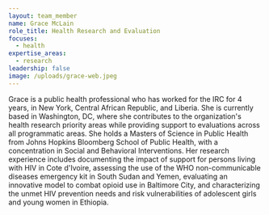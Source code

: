 ```yaml
---
layout: team_member
name: Grace McLain
role_title: Health Research and Evaluation
focuses:
  - health
expertise_areas:
  - research
leadership: false
image: /uploads/grace-web.jpeg
---
```


Grace is a public health professional who has worked for the IRC for 4 years, in New York, Central African Republic, and Liberia. She is currently based in Washington, DC, where she contributes to the organization's health research priority areas while providing support to evaluations across all programmatic areas. She holds a Masters of Science in Public Health from Johns Hopkins Bloomberg School of Public Health, with a concentration in Social and Behavioral Interventions. Her research experience includes documenting the impact of support for persons living with HIV in Cote d'Ivoire, assessing the use of the WHO non-communicable diseases emergency kit in South Sudan and Yemen, evaluating an innovative model to combat opioid use in Baltimore City, and characterizing the unmet HIV prevention needs and risk vulnerabilities of adolescent girls and young women in Ethiopia.&nbsp;